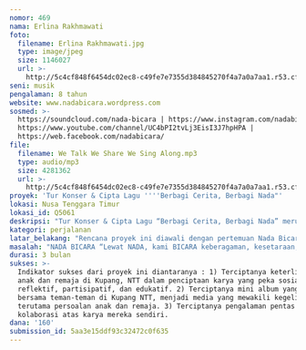 ```yaml
---
nomor: 469
nama: Erlina Rakhmawati
foto:
  filename: Erlina Rakhmawati.jpg
  type: image/jpeg
  size: 1146027
  url: >-
    http://5c4cf848f6454dc02ec8-c49fe7e7355d384845270f4a7a0a7aa1.r53.cf2.rackcdn.com/f106517d-3195-4afa-aaa7-24ef8dd2c4f4/Erlina%20Rakhmawati.jpg
seni: musik
pengalaman: 8 tahun
website: www.nadabicara.wordpress.com
sosmed: >-
  https://soundcloud.com/nada-bicara | https://www.instagram.com/nadabicara_/ |
  https://www.youtube.com/channel/UC4bPI2tvLj3EisI3J7hpHPA |
  https://web.facebook.com/nadabicara/
file:
  filename: We Talk We Share We Sing Along.mp3
  type: audio/mp3
  size: 4281362
  url: >-
    http://5c4cf848f6454dc02ec8-c49fe7e7355d384845270f4a7a0a7aa1.r53.cf2.rackcdn.com/524a0f44-21d0-485b-abd2-84041c6f8143/We%20Talk%20We%20Share%20We%20Sing%20Along.mp3
proyek: 'Tur Konser & Cipta Lagu ''''Berbagi Cerita, Berbagi Nada"'
lokasi: Nusa Tenggara Timur
lokasi_id: Q5061
deskripsi: "Tur Konser & Cipta Lagu “Berbagi Cerita, Berbagi Nada” merupakan Tur Workshop Cipta Lagu dan Pentas Kolaborasi Nada Bicara dengan anak dan remaja Kupang NTT. Kami bekerjasama dengan jaringan Buku Bagi NTT, dimana mereka memiliki Rumah Baca sebagai ruang berkumpul dan belajar bersama di luar sekolah. Kami akan hadir pada 3 Rumah Baca di area Kupang NTT, membuat 3 workshop cipta lagu, sekaligus melakukan live recording. Dalam proses workshop cipta lagu, kami akan sharing bersama terkait persoalan anak / remaja (termasuk dalam perspektif gender) dan menciptakan lagu yang bisa mewakili kegelisahan, juga semangat bersama. Hasil akhir 3-5 lagu pada 3 Rumah  Baca, hingga menjadi mini album kompilasi yang dimiliki bersama. \r\n\r\nSetelah lagu-lagu telah jadi, kami mengadakan presentasi hasil karya dalam pentas kolaborasi Nada Bicara dengan anak dan remaja (pencipta lagu) yang terlibat dalam workshop. Kami berencana pentas ke sekolah-sekolah mereka, diantaranya SMP St. Yoseph Kupang, SMPN 16 Kupang, dan beberapa SD yang masih dalam proses perijinan. Rencana terdapat 2 pentas kolaborasi, atau kami memilih tempat yang bisa menggabungkan sekolah-sekolah tersebut."
kategori: perjalanan
latar_belakang: "Rencana proyek ini diawali dengan pertemuan Nada Bicara pada pertengahan tahun 2017 dengan teman-teman Buku Bagi NTT, dalam acara pentas penggalangan buku. Nada Bicara menjadi salah satu pengisi acara. Teman-teman Buku Bagi NTT merasa memiliki semangat yang sama dengan isu yang kami angkat dalam karya-karya kami. Mereka berharap Nada Bicara bisa berkontribusi lebih luas lewat pentas-pentas di NTT. Kami menemui kendala pendanaan untuk bisa menyelenggarakan pentas-pentas di NTT.\r\n \r\nKami memilih format Cipta Lagu sekaligus Pentas Kolaborasi atas harapan kami agar anak dan remaja di NTT tidak hanya sebagai penonton pementasan, melainkan ikut terlibat secara langsung dalam proses penciptaan karya, sehingga mereka memiliki karya bersama. Penciptaan karya lagu bisa menjadi pernyataan sikap bersama terkait persoalan yang menimpa anak. Hal ini dinilai lebih mampu menyebarkan awareness terkait tantangan anak dan remaja di era digital.\r\n\r\nKami memilih untuk membuat workshop cipta lagu di rumah-rumah baca, karena kami menilai anak dan remaja yang beraktifitas didalamnya lebih beragam dari usia, sekolah, juga menyentuh anak-anak yang putus sekolah. Rumah Baca menjadi ruang yang lebih cair dalam menyelenggarakan pelatihan/workshop sebagai media edukasi di luar sekolah. Kami mengambil waktu senggang mereka, seperti sepulang sekolah atau selepas bekerja membantu orang tua."
masalah: "NADA BICARA “Lewat NADA, kami BICARA keberagaman, kesetaraan, dan keberpihakan pada perempuan dan anak”\r\n\r\nKami memilih anak dan remaja, karena kami menilai masa anak dan remaja merupakan masa-masa pencarian jati diri. Mereka rentan mewarisi budaya dan ekspresi kekerasan. Maka, keterlibatan anak dan remaja secara langsung penting adanya.\r\n\r\nLagu-lagu yang diciptakan mengusung tema keberagaman, kesetaraan gender, maskulinitas negatif, otoritas tubuh, relasi kuasa, cegah bullying, parenting, internet sehat, pendidikan, pemenuhan hak-hak anak, pencegahan kekerasan terhadap anak, dan pencegahan kekerasan berbasis gender. Karya yang diciptakan diangkat dari kisah-kisah kegelisahan anak dan remaja di NTT."
durasi: 3 bulan
sukses: >-
  Indikator sukses dari proyek ini diantaranya : 1) Terciptanya keterlibatan
  anak dan remaja di Kupang, NTT dalam penciptaan karya yang peka sosial,
  reflektif, partisipatif, dan edukatif. 2) Terciptanya mini album yang dimiliki
  bersama teman-teman di Kupang NTT, menjadi media yang mewakili kegelisahan
  terutama persoalan anak dan remaja. 3) Terciptanya pengalaman pentas
  kolaborasi atas karya mereka sendiri.
dana: '160'
submission_id: 5aa3e15ddf93c32472c0f635
---
```

